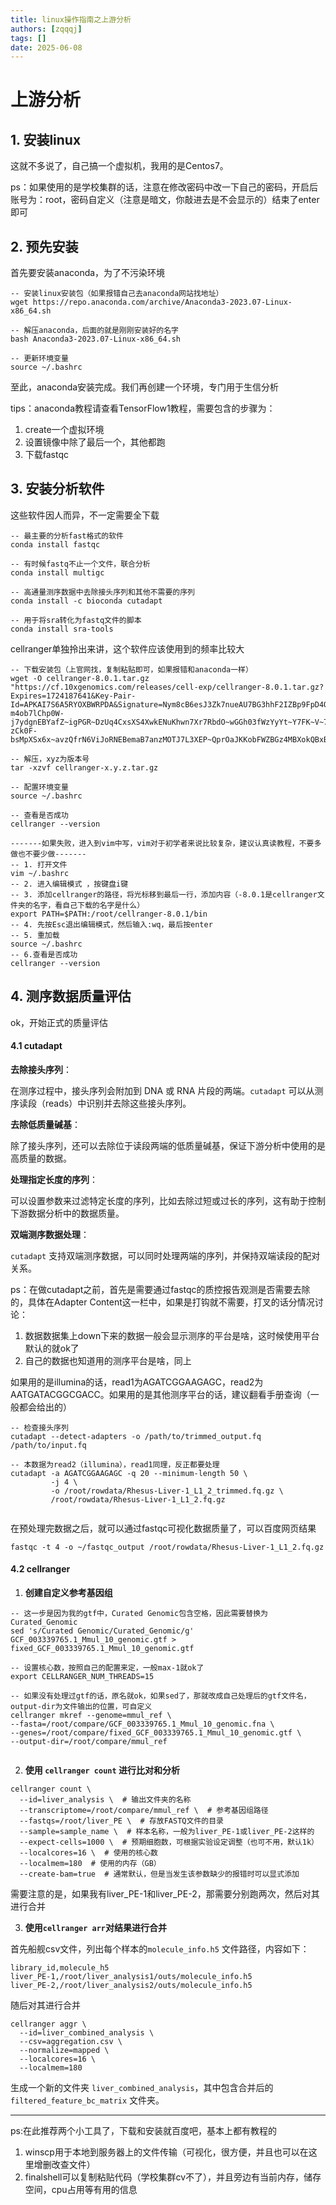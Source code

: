 ```yaml
---
title: linux操作指南之上游分析
authors: [zqqqj]
tags: []
date: 2025-06-08
---
```

# 上游分析

## 1. 安装linux

这就不多说了，自己搞一个虚拟机，我用的是Centos7。

ps：如果使用的是学校集群的话，注意在修改密码中改一下自己的密码，开启后账号为：root，密码自定义（注意是暗文，你敲进去是不会显示的）结束了enter即可

## 2. 预先安装

首先要安装anaconda，为了不污染环境

```
-- 安装linux安装包（如果报错自己去anaconda网站找地址）
wget https://repo.anaconda.com/archive/Anaconda3-2023.07-Linux-x86_64.sh

-- 解压anaconda，后面的就是刚刚安装好的名字
bash Anaconda3-2023.07-Linux-x86_64.sh

-- 更新环境变量
source ~/.bashrc
```

至此，anaconda安装完成。我们再创建一个环境，专门用于生信分析

tips：anaconda教程请查看TensorFlow1教程，需要包含的步骤为：

1. create一个虚拟环境
2. 设置镜像中除了最后一个，其他都跑
3. 下载fastqc

## 3. 安装分析软件

这些软件因人而异，不一定需要全下载

```
-- 最主要的分析fast格式的软件
conda install fastqc

-- 有时候fastq不止一个文件，联合分析
conda install multigc

-- 高通量测序数据中去除接头序列和其他不需要的序列
conda install -c bioconda cutadapt

-- 用于将sra转化为fastq文件的脚本
conda install sra-tools

```

cellranger单独拎出来讲，这个软件应该使用到的频率比较大

```
-- 下载安装包（上官网找，复制粘贴即可，如果报错和anaconda一样）
wget -O cellranger-8.0.1.tar.gz "https://cf.10xgenomics.com/releases/cell-exp/cellranger-8.0.1.tar.gz?Expires=1724187641&Key-Pair-Id=APKAI7S6A5RYOXBWRPDA&Signature=Nym8cB6esJ3Zk7nueAU7BG3hhF2IZBp9FpD4OE5gW0a7C-m4ob7lChp0W-j7ydgnEBYafZ~igPGR~DzUq4CxsXS4XwkENuKhwn7Xr7RbdO~wGGh03fWzYyYt~Y7FK~V~73DzJEplvcls0p~KdbcQYvb7NflwtO9YMY~FnO4fB2VmFf5QBMdpXbPubMG~jNWE58ki7zr6ilsMGAfEnI6Po4cpZKKe1VCN7zJeipUKqS9qj~jGRpIGjHV9abluAPeodE-zCk0F-bsMpXSx6x~avzQfrN6ViJoRNEBemaB7anzMOTJ7L3XEP~QprOaJKKobFWZBGz4MBXokQBxByAZObQ__"

-- 解压，xyz为版本号
tar -xzvf cellranger-x.y.z.tar.gz

-- 配置环境变量
source ~/.bashrc

-- 查看是否成功
cellranger --version

-------如果失败，进入到vim中写，vim对于初学者来说比较复杂，建议认真读教程，不要多做也不要少做-------
-- 1. 打开文件
vim ~/.bashrc
-- 2. 进入编辑模式 ，按键盘i键
-- 3. 添加cellranger的路径，将光标移到最后一行，添加内容（-8.0.1是cellranger文件夹的名字，看自己下载的名字是什么）
export PATH=$PATH:/root/cellranger-8.0.1/bin
-- 4. 先按Esc退出编辑模式，然后输入:wq，最后按enter
-- 5. 重加载
source ~/.bashrc
-- 6.查看是否成功
cellranger --version
```

## 4. 测序数据质量评估

ok，开始正式的质量评估

#### 4.1 cutadapt

**去除接头序列**：

在测序过程中，接头序列会附加到 DNA 或 RNA 片段的两端。`cutadapt` 可以从测序读段（reads）中识别并去除这些接头序列。

**去除低质量碱基**：

除了接头序列，还可以去除位于读段两端的低质量碱基，保证下游分析中使用的是高质量的数据。

**处理指定长度的序列**：

可以设置参数来过滤特定长度的序列，比如去除过短或过长的序列，这有助于控制下游数据分析中的数据质量。

**双端测序数据处理**：

  `cutadapt` 支持双端测序数据，可以同时处理两端的序列，并保持双端读段的配对关系。
  
  ps：在做cutadapt之前，首先是需要通过fastqc的质控报告观测是否需要去除的，具体在Adapter Content这一栏中，如果是打钩就不需要，打叉的话分情况讨论：
1. 数据数据集上down下来的数据一般会显示测序的平台是啥，这时候使用平台默认的就ok了
2. 自己的数据也知道用的测序平台是啥，同上

如果用的是illumina的话，read1为AGATCGGAAGAGC，read2为AATGATACGGCGACC。如果用的是其他测序平台的话，建议翻看手册查询（一般都会给出的）

```
-- 检查接头序列
cutadapt --detect-adapters -o /path/to/trimmed_output.fq /path/to/input.fq

-- 本数据为read2（illumina），read1同理，反正都要处理
cutadapt -a AGATCGGAAGAGC -q 20 --minimum-length 50 \
         -j 4 \
         -o /root/rowdata/Rhesus-Liver-1_L1_2_trimmed.fq.gz \
         /root/rowdata/Rhesus-Liver-1_L1_2.fq.gz


```

在预处理完数据之后，就可以通过fastqc可视化数据质量了，可以百度网页结果

```
fastqc -t 4 -o ~/fastqc_output /root/rowdata/Rhesus-Liver-1_L1_2.fq.gz
```



#### 4.2 cellranger

1. **创建自定义参考基因组**

```
-- 这一步是因为我的gtf中，Curated Genomic包含空格，因此需要替换为Curated_Genomic
sed 's/Curated Genomic/Curated_Genomic/g' GCF_003339765.1_Mmul_10_genomic.gtf > fixed_GCF_003339765.1_Mmul_10_genomic.gtf

-- 设置核心数，按照自己的配置来定，一般max-1就ok了
export CELLRANGER_NUM_THREADS=15

-- 如果没有处理过gtf的话，原名就ok，如果sed了，那就改成自己处理后的gtf文件名，output-dir为文件输出的位置，可自定义
cellranger mkref --genome=mmul_ref \
--fasta=/root/compare/GCF_003339765.1_Mmul_10_genomic.fna \
--genes=/root/compare/fixed_GCF_003339765.1_Mmul_10_genomic.gtf \
--output-dir=/root/compare/mmul_ref


```


2. **使用 `cellranger count` 进行比对和分析**

```
cellranger count \
  --id=liver_analysis \  # 输出文件夹的名称
  --transcriptome=/root/compare/mmul_ref \  # 参考基因组路径
  --fastqs=/root/liver_PE \  # 存放FASTQ文件的目录
  --sample=sample_name \  # 样本名称，一般为liver_PE-1或liver_PE-2这样的
  --expect-cells=1000 \  # 预期细胞数，可根据实验设定调整（也可不用，默认1k）
  --localcores=16 \  # 使用的核心数
  --localmem=180  # 使用的内存（GB）
  --create-bam=true  # 通常默认，但是当发生该参数缺少的报错时可以显式添加

```

需要注意的是，如果我有liver_PE-1和liver_PE-2，那需要分别跑两次，然后对其进行合并



3. **使用`cellranger arr`对结果进行合并**

首先船舰csv文件，列出每个样本的`molecule_info.h5` 文件路径，内容如下：

```
library_id,molecule_h5
liver_PE-1,/root/liver_analysis1/outs/molecule_info.h5
liver_PE-2,/root/liver_analysis2/outs/molecule_info.h5
```

随后对其进行合并

```
cellranger aggr \
  --id=liver_combined_analysis \
  --csv=aggregation.csv \
  --normalize=mapped \
  --localcores=16 \
  --localmem=180
```

生成一个新的文件夹 `liver_combined_analysis`，其中包含合并后的 `filtered_feature_bc_matrix` 文件夹。

********************************
ps:在此推荐两个小工具了，下载和安装就百度吧，基本上都有教程的
1. winscp用于本地到服务器上的文件传输（可视化，很方便，并且也可以在这里增删改查文件）
2. finalshell可以复制粘贴代码（学校集群cv不了），并且旁边有当前内存，储存空间，cpu占用等有用的信息











